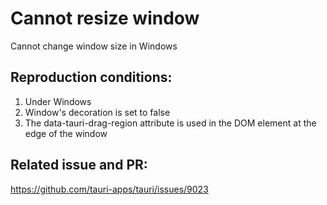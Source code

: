 # Cannot resize window

Cannot change window size in Windows

## Reproduction conditions:

1. Under Windows
2. Window's decoration is set to false
3. The data-tauri-drag-region attribute is used in the DOM element at the edge of the window

## Related issue and PR:

https://github.com/tauri-apps/tauri/issues/9023
